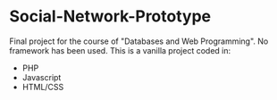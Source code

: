 # Social-Network-Prototype

Final project for the course of "Databases and Web Programming". No framework has been used. 
This is a vanilla project coded in:
- PHP
- Javascript
- HTML/CSS
